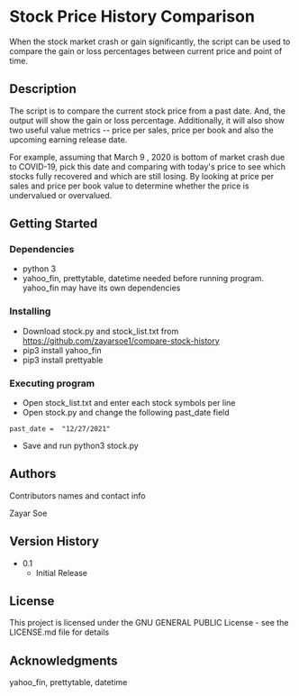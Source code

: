 # Stock Price History Comparison

When the stock market crash or gain significantly, the script can be used to compare the gain or loss percentages between current price and point of time.

## Description

The script is to compare the current stock price from a past date. And, the output will show the gain or loss percentage. Additionally, it will also show two useful value metrics -- price per sales, price per book and also the upcoming earning release date.  

For example, assuming that March 9 , 2020 is bottom of market crash due to COVID-19, pick this date and comparing with today's price to see which stocks fully recovered and which are still losing. By looking at price per sales and price per book value to determine whether the price is undervalued or overvalued.



## Getting Started

### Dependencies

* python 3
* yahoo_fin, prettytable, datetime needed before running program. yahoo_fin may have its own dependencies



### Installing

* Download stock.py and stock_list.txt from https://github.com/zayarsoe1/compare-stock-history
* pip3 install yahoo_fin
* pip3 install prettyable

### Executing program

* Open stock_list.txt and enter each stock symbols per line
* Open stock.py and change the following past_date field
```
past_date =  "12/27/2021"
```
* Save and run python3 stock.py


## Authors

Contributors names and contact info

Zayar Soe


## Version History

* 0.1
    * Initial Release

## License

This project is licensed under the GNU GENERAL PUBLIC License - see the LICENSE.md file for details

## Acknowledgments

yahoo_fin, prettytable, datetime
